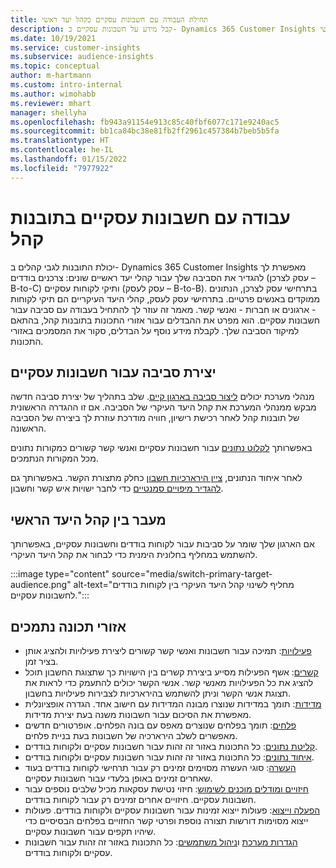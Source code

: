```yaml
---
title: תחילת העבודה עם חשבונות עסקיים כקהל יעד ראשי
description: קבל מידע על חשבונות עסקיים כ- Dynamics 365 Customer Insights המהווה קהל יעד ראשי.
ms.date: 10/19/2021
ms.service: customer-insights
ms.subservice: audience-insights
ms.topic: conceptual
author: m-hartmann
ms.custom: intro-internal
ms.author: wimohabb
ms.reviewer: mhart
manager: shellyha
ms.openlocfilehash: fb943a91154e913c85c40fbf6077c171e9240ac5
ms.sourcegitcommit: bb1ca84bc38e81fb2ff2961c457384b7beb5b5fa
ms.translationtype: HT
ms.contentlocale: he-IL
ms.lasthandoff: 01/15/2022
ms.locfileid: "7977922"
---
```

# <a name="work-with-business-accounts-in-audience-insights"></a>עבודה עם חשבונות עסקיים בתובנות קהל

יכולת התובנות לגבי קהלים ב- Dynamics 365 Customer Insights מאפשרת לך להגדיר את הסביבה שלך עבור קהלי יעד ראשיים שונים: צרכנים בודדים (עסק לצרכן – B-to-C) ותיקי לקוחות עסקיים (עסק לעסק – B-to-B). בתרחישי עסק לצרכן, הנתונים ממוקדים באנשים פרטיים. בתרחישי עסק לעסק, קהלי היעד העיקריים הם תיקי לקוחות - ארגונים או חברות - ואנשי קשר. מאמר זה עוזר לך להתחיל בעבודה עם סביבה עבור חשבונות עסקיים. הוא מפרט את ההבדלים עבור אזורי התכונות בתובנות קהל, בהתאם למיקוד הסביבה שלך. לקבלת מידע נוסף על הבדלים, סקור את המסמכים באזורי התכונות. 

## <a name="create-an-environment-for-business-accounts"></a>יצירת סביבה עבור חשבונות עסקיים

מנהלי מערכת יכולים [ליצור סביבה בארגון קיים](create-environment.md). שלב בתהליך של יצירת סביבה חדשה מבקש ממנהלי המערכת את קהל היעד העיקרי של הסביבה. אם זו ההגדרה הראשונית של תובנות קהל לאחר רכישת רישיון, חוויה מודרכת עוזרת לך ביצירה של הסביבה הראשונה.

באפשרותך [לקלוט נתונים](data-sources.md) עבור חשבונות עסקיים ואנשי קשר קשורים כמקורות נתונים מכל המקורות הנתמכים.

לאחר איחוד הנתונים, [ציין הירארכיות חשבון](relationships.md#set-up-account-hierarchies) כחלק מתצורת הקשר. באפשרותך גם [להגדיר מיפויים סמנטיים](semantic-mappings.md) כדי לחבר ישויות איש קשר וחשבון. 

## <a name="switch-between-primary-target-audience"></a>מעבר בין קהל היעד הראשי

אם הארגון שלך שומר על סביבות עבור לקוחות בודדים וחשבונות עסקיים, באפשרותך להשתמש במחליף בחלונית הימנית כדי לבחור את קהל היעד העיקרי.

:::image type="content" source="media/switch-primary-target-audience.png" alt-text="מחליף לשינוי קהל היעד העיקרי בין לקוחות בודדים לחשבונות עסקיים.":::

## <a name="supported-feature-areas"></a>אזורי תכונה נתמכים

- [פעילויות](activities.md): תמיכה עבור חשבונות ואנשי קשר קשורים ליצירת פעילויות ולהציג אותן בציר זמן.
- [קשרים](relationships.md): אשף הפעילות מסייע ביצירת קשרים בין הישויות כך שתצוגת החשבון תוכל להציג את כל הפעילויות מאנשי קשר. אנשי הקשר יכולים להתעמק כדי לראות את תצוגת אנשי הקשר וניתן להשתמש בהירארכיות לצבירות פעילויות בחשבון.
- [מדידות](measures.md): תומך במדידות שנוצרו מבונה המדידות עם חישוב אחד. הגדרה אופציונלית מאפשרת את הסיכום עבור חשבונות משנה בעת יצירת מדידות.
- [פלחים](segments.md): תומך בפלחים שנוצרים מאפס עם בונה הפלחים. אופרטורים חדשים מאפשרים לשלב הירארכיה של חשבונות בעת בניית פלחים.
- [קליטת נתונים](data-sources.md): כל התכונות באזור זה זהות עבור חשבונות עסקיים ולקוחות בודדים.
- [איחוד נתונים](data-unification.md): כל התכונות באזור זה זהות עבור חשבונות עסקיים ולקוחות בודדים.
- [העשרה](enrichment-hub.md): סוגי העשרה מסוימים זמינים רק עבור תרחישי לקוחות בודדים בעוד שאחרים זמינים באופן בלעדי עבור חשבונות עסקיים.
- [חיזויים ומודלים מוכנים לשימוש](predictions-overview.md): חיזוי נטישת עסקאות מכיל שלבים נוספים עבור חשבונות עסקיים. חיזויים אחרים זמינים רק עבור לקוחות בודדים.
- [הפעלה וייצוא](export-destinations.md): פעולות ייצוא זמינות עבור חשבונות עסקיים ולקוחות בודדים. פעולות ייצוא מסוימות דורשות תצורה נוספת ופרטי קשר החזויים בפלחים הבסיסיים כדי שיהיו תקפים עבור חשבונות עסקיים.
- [הגדרות מערכת](system.md) ו[ניהול משתמשים](permissions.md): כל התכונות באזור זה זהות עבור חשבונות עסקיים ולקוחות בודדים.

